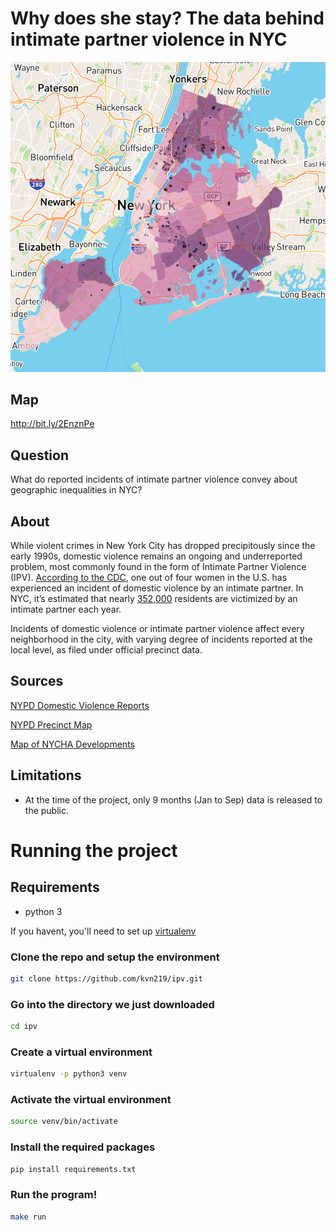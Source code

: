 #  Why does she stay? The data behind intimate partner violence in NYC

![MAP](map.png)

## Map
http://bit.ly/2EnznPe

## Question
What do reported incidents of intimate partner violence convey about geographic inequalities in NYC?

## About
While violent crimes in New York City has dropped precipitously since the early 1990s, domestic violence remains an ongoing and underreported problem, most commonly found in the form of Intimate Partner Violence (IPV). [According to the CDC](https://www.cdc.gov/violenceprevention/index.html), one out of four women in the U.S. has experienced an incident of domestic violence by an intimate partner. In NYC, it’s estimated that nearly [352,000](https://www1.nyc.gov/assets/criminaljustice/downloads/pdfs/domestic-violence-task-force-2017-recommendations.pdf) residents are victimized by an intimate partner each year.

Incidents of domestic violence or intimate partner violence affect every neighborhood in the city, with varying degree of incidents reported at the local level, as filed under official precinct data.

## Sources
[NYPD Domestic Violence Reports](https://www1.nyc.gov/site/nypd/stats/reports-analysis/domestic-violence.page)

[NYPD Precinct Map](https://www1.nyc.gov/site/nypd/bureaus/patrol/precincts/1st-precinct.page)

[Map of NYCHA Developments](https://data.cityofnewyork.us/Housing-Development/Map-of-NYCHA-Developments/i9rv-hdr5)

## Limitations
- At the time of the project, only 9 months (Jan to Sep) data is released to the public.

# Running the project

## Requirements

- python 3

If you havent, you'll need to set up [virtualenv](http://docs.python-guide.org/en/latest/dev/virtualenvs/)

### Clone the repo and setup the environment
```bash
git clone https://github.com/kvn219/ipv.git
```

### Go into the directory we just downloaded
```bash
cd ipv
```

### Create a virtual environment
```bash
virtualenv -p python3 venv
```

### Activate the virtual environment
```bash
source venv/bin/activate
```

### Install the required packages
```bash
pip install requirements.txt
```


### Run the program!
```bash
make run
```
